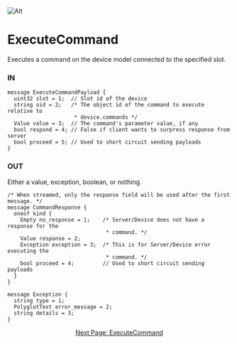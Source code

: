 ![Alt](../images/Catena%20Logo_PMS2191%20&%20White.png)

# ExecuteCommand
Executes a command on the device model connected to the specified slot.

### IN
```
message ExecuteCommandPayload {
  uint32 slot = 1;  // Slot id of the device
  string oid = 2;   /* The object id of the command to execute relative to
                     * device.commands */
  Value value = 3;  // The command's parameter value, if any
  bool respond = 4; // False if client wants to surpress response from server
  bool proceed = 5; // Used to short circuit sending payloads 
}
```

### OUT
Either a value, exception, boolean, or nothing.
```
/* When streamed, only the response field will be used after the first message. */
message CommandResponse {
  oneof kind {
    Empty no_response = 1;    /* Server/Device does not have a response for the
                               * command. */
    Value response = 2;
    Exception exception = 3;  /* This is for Server/Device error executing the
                               * command. */
    bool proceed = 4;         // Used to short circuit sending payloads 
  }
}

message Exception {
  string type = 1;
  PolyglotText error_message = 2;
  string details = 3;
}
```

<div style="text-align: center">

[Next Page: ExecuteCommand](gRPCDocs/ExternalObjectRequest.html)

</div>